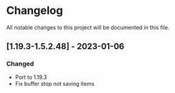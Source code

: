 # Changelog
All notable changes to this project will be documented in this file.

## [1.19.3-1.5.2.48] - 2023-01-06
### Changed
 - Port to 1.19.3
 - Fix buffer stop not saving items